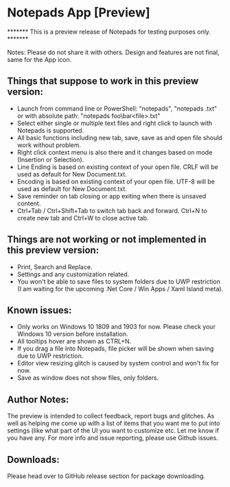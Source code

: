 ﻿# Notepads App [Preview]

******* This is a preview release of Notepads for testing purposes only. *******

Notes: Please do not share it with others. Design and features are not final, same for the App icon.

## Things that suppose to work in this preview version:

* Launch from command line or PowerShell: "notepads", "notepads <file>.txt" or with absolute path: "notepads foo\bar\<file>.txt"
* Select either single or multiple text files and right click to launch with Notepads is supported.
* All basic functions including new tab, save, save as and open file should work without problem.
* Right click context menu is also there and it changes based on mode (Insertion or Selection).
* Line Ending is based on existing context of your open file. CRLF will be used as default for New Document.txt.
* Encoding is based on existing context of your open file. UTF-8 will be used as default for New Document.txt.
* Save reminder on tab closing or app exiting when there is unsaved content.
* Ctrl+Tab / Ctrl+Shift+Tab to switch tab back and forward. Ctrl+N to create new tab and Ctrl+W to close active tab.

## Things are not working or not implemented in this preview version:

* Print, Search and Replace.
* Settings and any customization related.
* You won't be able to save files to system folders due to UWP restriction (I am waiting for the upcoming .Net Core / Win Apps / Xaml Island meta).

## Known issues:

* Only works on Windows 10 1809 and 1903 for now. Please check your Windows 10 version before installation.
* All tooltips hover are shown as CTRL+N.
* If you drag a file into Notepads, file picker will be shown when saving due to UWP restriction.
* Editor view resizing glitch is caused by system control and won't fix for now.
* Save as window does not show files, only folders.

## Author Notes:

The preview is intended to collect feedback, report bugs and glitches. As well as helping me come up with a list of items that you want me to put into settings (like what part of the UI you want to customize etc. Let me know if you have any. For more info and issue reporting, please use Github issues.

## Downloads:

Please head over to GitHub release section for package downloading.
